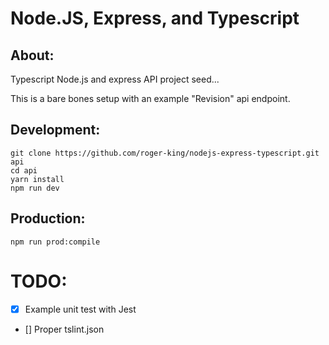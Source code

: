 # Node.JS, Express, and Typescript

## About:
Typescript Node.js and express API project seed...

This is a bare bones setup with an example "Revision" api endpoint.

## Development:
```
git clone https://github.com/roger-king/nodejs-express-typescript.git api
cd api
yarn install
npm run dev
```

## Production:

```
npm run prod:compile
```

# TODO:
- [x] Example unit test with Jest
- [] Proper tslint.json